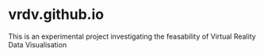 # vrdv.github.io

This is an experimental project investigating the feasability of Virtual Reality Data Visualisation